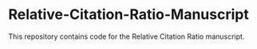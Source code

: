 # Relative-Citation-Ratio-Manuscript
This repository contains code for the Relative Citation Ratio manuscript.
